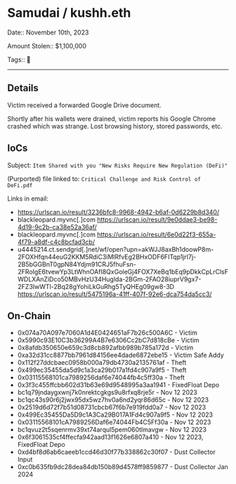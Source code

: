 # Samudai / kushh.eth

Date:: November 10th, 2023

Amount Stolen:: $1,100,000

Tags:: 🔑

---

## Details

Victim received a forwarded Google Drive document. 

Shortly after his wallets were drained, victim reports his Google Chrome crashed which was strange. Lost browsing history, stored passwords, etc.

## IoCs

Subject: `Item Shared with you "New Risks Require New Regulation (DeFi)"`

(Purported) file linked to: `Critical Challenge and Risk Control of DeFi.pdf`

Links in email:

- https://urlscan.io/result/3236bfc8-9968-4942-b6af-0d6229b8d340/
- blackleopard.myvnc[.]com https://urlscan.io/result/9e0ddae3-be98-4d19-9c2b-ca38e52a36af/
- blackleopard.myvnc[.]com https://urlscan.io/result/6e0d22f3-655a-4f79-a8df-c4c8bcfad3cb/
- u4445214.ct.sendgrid[.]net/wf/open?upn=akWJJ8axBh1doowP8m-2FOXHfqn44euG2KKM5RdiC3iMlRfvEg2BHxODF6FITqp1jrl7j-2B5bGGBnT0gpN84Ydjm91CRJ5fhuFsn-2FRoIgE6tvewYp3LtWhnOAfI8QxGoleGj4FOX7XeBq1bEq9pDkkCpLrClsFWDLXAnZiDco50MBvHzU34Huglda-2BGm-2FAO28iuprV9gx7-2FZ3IwWTl-2Bq28gYohiLkGuRhg5TyQHEg09gw8-3D https://urlscan.io/result/5475196a-41ff-407f-92e6-dca754da5cc3/

## On-Chain

- 0x074a70A097e7060A1d4E0424651aF7b26c500A6C - Victim
- 0x5990c93E10C3b36299A4B7e6306Cc2bC7d818cBe - Victim
- 0x8afdb350650e659c3d8cb892afbb989b785a172d - Victim
- 0xa32d31cc8877bb7961d84156ee4dade6872ebe15 - Victim Safe Addy
- 0x112f27ddcbaec0958b000a79db4730a2135761af - Theft
- 0x499ec35455da5d9c1a3ca29b017a1fd4c907a9f5 - Theft
- 0x03115568101ca7989256daf6e74044fb4c5ff30a - Theft
- 0x3f3c455ffcbb602d31b63e69d9548995a3aa1941 - FixedFloat Depo
- bc1q79jndaygxwnj7k0nrektcgkgs9u8rfxq8rje5r - Nov 12 2023
- bc1qc43s90r6j2jwx95dx5wz7hv0a6nd2yqr86d65c - Nov 12 2023
- 0x2519d6d72f7b51d08731cbcb67f6b7e919fdd0a7 - Nov 12 2023
- 0x499Ec35455Da5D9c1A3Ca29B017A1Fd4c907a9f5 - Nov 12 2023
- 0x03115568101cA7989256Daf6e74044Fb4C5Ff30a - Nov 12 2023
- bc1qvuz2t5sqenrmv39xt74arqul5pem060tlmavgw - Nov 12 2023
- 0x6f3061535cf4ffecfa942aad13f1626e6807a410 - Nov 12 2023, FixedFloat Depo
- 0xd4bf8d6ab6caeeb1ccd46d30f77b338862c30f07 - Dust Collector Input
- 0xc0b635fb9dc28dea84db150b89d4578ff9859877 - Dust Collector Jan 2024

